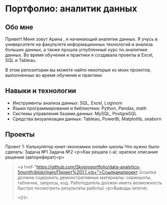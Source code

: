 # Портфолио: аналитик данных
## Обо мне
Привет! Меня зовут
Арина , я начинающий аналитик данных.
Я учусь в университете на факультете информационных технологий и анализа больших данных, а также прошла углубленный курс по аналитике данных. 
Во время обучения и практики я создавала проекты в Excel, SQL и Tableau.

В этом репозитории вы можете найти некоторые из моих проектов, выполненных во время обучения и практики.
<br>
## Навыки и технологии
- Инструменты анализа данных: SQL,
Excel, Loginom
- Языки программирования и библиотеки:
Python,
Pandas,
math
- Системы управления базами данных:
MySQL,
PostgreSQL
- Средства визуализации данных: Tableau,
PowerBi,
Matplotlib,
seaborn
## Проекты 
Проект 1: Калькулятор юнит-экономики онлайн-школы
Что нужно было сделать:
Задача №1
Задача №2
<р>Как решала (-а): краткое описание решения (автореферат)<р>
> <a href-"https://github.com/Skyproportfolio/data-analytics-5month/blob/main/Проект%201.1.×ls×">Ссылканапроект</a> (ссылка должна содержать демонстративные материалы: скриншоты, таблички, запросы, код. Работодатель должен иметь возможность быстро посмотреть результаты
работы)
<р>Выводы (итоги):<p>
<01>
